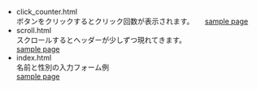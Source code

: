 * click_counter.html  
ボタンをクリックするとクリック回数が表示されます。    　
[sample page](http://natsume.php.xdomain.jp/sample/20170515/click_counter.html)
* scroll.html  
スクロールするとヘッダーが少しずつ現れてきます。  
[sample page](http://natsume.php.xdomain.jp/sample/20170515/scroll.html)
* index.html  
名前と性別の入力フォーム例  
[sample page](http://natsume.php.xdomain.jp/sample/20170515/input.html)

